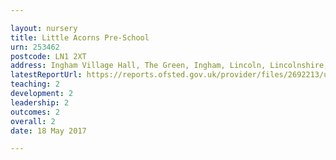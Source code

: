 ```yaml
---

layout: nursery
title: Little Acorns Pre-School
urn: 253462
postcode: LN1 2XT
address: Ingham Village Hall, The Green, Ingham, Lincoln, Lincolnshire, LN1 2XT
latestReportUrl: https://reports.ofsted.gov.uk/provider/files/2692213/urn/253462.pdf
teaching: 2
development: 2
leadership: 2
outcomes: 2
overall: 2
date: 18 May 2017

---
```

